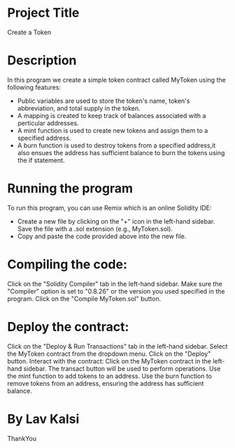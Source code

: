 # Project Title 
 Create a Token 

#  Description
In this program we create a simple token contract called MyToken using the following features:

* Public variables are used to store the token's name, token's abbreviation, and total supply in the token.
* A mapping is created to keep track of balances associated with a perticular addresses.
* A mint function is used to create new tokens and assign them to a specified address.
* A burn function is used to destroy tokens from a specified address,it also ensues the address has sufficient balance to burn the tokens using the if statement.
# Running the program
To run this program, you can use Remix which is an online Solidity IDE:

* Create a new file by clicking on the "+" icon in the left-hand sidebar. Save the file with a .sol extension (e.g., MyToken.sol).
* Copy and paste the code provided above into the new file.
# Compiling the code:
Click on the "Solidity Compiler" tab in the left-hand sidebar.
Make sure the "Compiler" option is set to "0.8.26" or the version you used specified in the program.
Click on the "Compile MyToken.sol" button.

# Deploy the contract:
Click on the "Deploy & Run Transactions" tab in the left-hand sidebar.
Select the MyToken contract from the dropdown menu.
Click on the "Deploy" button.
Interact with the contract:
Click on the MyToken contract in the left-hand sidebar.
The transact button will be used to perform operations.
Use the mint function to add tokens to an address.
Use the burn function to remove tokens from an address, ensuring the address has sufficient balance.
# By Lav Kalsi
ThankYou

